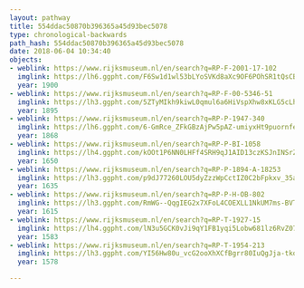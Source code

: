 ```yaml
---
layout: pathway
title: 554ddac50870b396365a45d93bec5078
type: chronological-backwards
path_hash: 554ddac50870b396365a45d93bec5078
date: 2018-06-04 10:34:40
objects:
- weblink: https://www.rijksmuseum.nl/en/search?q=RP-F-2001-17-102
  imglink: https://lh6.ggpht.com/F6Sw1d1wl53bLYoSVKd8aXc9OF6POhSR1tQsCBUJXiysuj-kchD6NZq3f05jrQG-Gc1NsSGUBwI5TGPiAt-CrtOoUw=s200
  year: 1900
- weblink: https://www.rijksmuseum.nl/en/search?q=RP-F-00-5346-51
  imglink: https://lh3.ggpht.com/5ZTyMIkh9kiwL0qmul6a6HiVspXhw8xKLG5cLh31sG07fajCuI4ePWA0JE-azpHM9NVw8EQ3wcX6knJD8mxvAm7YbhF-=s200
  year: 1895
- weblink: https://www.rijksmuseum.nl/en/search?q=RP-P-1947-340
  imglink: https://lh6.ggpht.com/6-GmRce_ZFkGBzAjPw5pAZ-umiyxHt9puornfeV83EagOF7_3ylv9rJWRPov9wAjCmcGE6Yz8WPOy63MoxMPE9a_-A=s200
  year: 1868
- weblink: https://www.rijksmuseum.nl/en/search?q=RP-P-BI-1058
  imglink: https://lh4.ggpht.com/kOOt1P6NN0LHFf4SRH9qJ1AID13czKSJnINSrZyHWlDh-d-TaolOSVazvbobzYSo4rbkEbhsG25PrsyWsX4E0uVNqdg=s200
  year: 1650
- weblink: https://www.rijksmuseum.nl/en/search?q=RP-P-1894-A-18253
  imglink: https://lh3.ggpht.com/p9dJ77260LOU5dyZzzWpCctIZ0C2bFpkxv_35aOAJIaEvrAG8RM6RUa9eyM6QwqJv16SQm__ej3ddfp-WhHzrePf4_A=s200
  year: 1635
- weblink: https://www.rijksmuseum.nl/en/search?q=RP-P-H-OB-802
  imglink: https://lh3.ggpht.com/RmWG--QqgIEG2x7XFoL4COEXLL1NkUM7ms-BVTaT3-ttcncGrjG53SqtuSGWQEUbe7f_z6YELHaHYjP2X56d0thf4q4=s200
  year: 1615
- weblink: https://www.rijksmuseum.nl/en/search?q=RP-T-1927-15
  imglink: https://lh4.ggpht.com/lN3u5GCK0vJi9qY1FB1yqi5Lobw681lz6RvZ07wxe_muRlByRyf9-BA-RCEReHdfA-wBYFDiz6PfXlb7Me1PbSTOSjM=s200
  year: 1583
- weblink: https://www.rijksmuseum.nl/en/search?q=RP-T-1954-213
  imglink: https://lh3.ggpht.com/YI56Hw80u_vcG2ooXhXCfBgrr80IuQgJja-tkoRSyPRf1IgoKR1iCxJGm9VRYWjffibXVL-Man2IauLibpmD-rNDVFk=s200
  year: 1578

---
```

